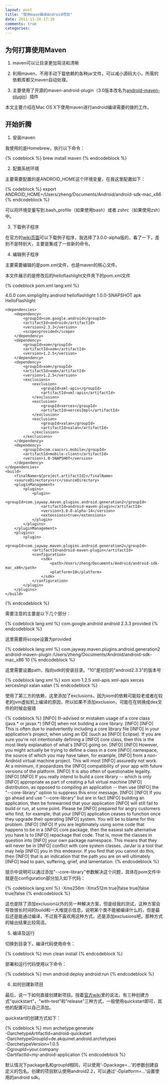 ```yaml
---
layout: post
title: "使用mave编译Android项目"
date: 2011-11-20 17:10
comments: true
categories: 
---
```

## 为何打算使用Maven

1. maven可以让目录更加简洁和清晰

2. 利用maven，不用手动下载依赖的各种jar文件，可以减小源码大小，所需的依赖库都又maven自动处理。

3. 主要使用了开源的maven-android-plugin（3.0版本改名为[android-maven-plugin](http://code.google.com/p/maven-android-plugin/wiki/PluginRenamed)）插件


本文主要介绍在Mac OS X下使用maven进行android编译需要的做的工作。


## 开始折腾

1. 安装maven

我使用的是Homebrew，执行以下命令：

{% codeblock %}
brew install maven
{% endcodeblock %}

2. 配置系统环境

主要需要配置的是ANDROID_HOME这个环境变量，在我这里配置如下：

{% codeblock %}
export ANDROID_HOME=/Users/zheng/Documents/Android/android-sdk-mac_x86
{% endcodeblock %}

可以将环境变量写到.bash_profile（如果使用bash）或者.zshrc（如果使用zsh）中。

3. 下载例子程序

在官方的[wiki页面](http://code.google.com/p/maven-android-plugin/wiki/Samples)可以下载例子程序，我选择了3.0.0-alpha版的，看了一下，差别不是特别大，主要是集成了一些新的命令。

4. 编辑例子程序

主要需要编辑的是pom.xml文件，也是maven的核心文件。

本文件展示的是修改后的helloflashlight文件夹下的pom.xml文件

{% codeblock pom.xml lang:xml %}
<?xml version="1.0" encoding="UTF-8"?>
<project xmlns="http://maven.apache.org/POM/4.0.0" xmlns:xsi="http://www.w3.org/2001/XMLSchema-instance" xsi:schemaLocation="http://maven.apache.org/POM/4.0.0 http://maven.apache.org/maven-v4_0_0.xsd">
    <modelVersion>4.0.0</modelVersion>
    <groupId>com.simpligility.android</groupId>
    <artifactId>helloflashlight</artifactId>
    <version>1.0.0-SNAPSHOT</version>
    <packaging>apk</packaging>
    <name>HelloFlashlight</name>

    <dependencies>
        <dependency>
            <groupId>com.google.android</groupId>
            <artifactId>android</artifactId>
            <version>2.3.3</version>
            <scope>provided</scope>
        </dependency>
        <dependency>
            <groupId>xom</groupId>
            <artifactId>xom</artifactId>
            <version>1.2.5</version>
        </dependency>
        <dependency>
            <groupId>xom</groupId>
            <artifactId>xom</artifactId>
            <version>1.2.5</version>
            <exclusions>
                <exclusion>
                    <groupId>xml-apis</groupId>
                    <artifactId>xml-apis</artifactId>
                </exclusion>
                <exclusion>
                    <groupId>xerces</groupId>
                    <artifactId>xercesImpl</artifactId>
                </exclusion>
                <exclusion>
                    <groupId>xalan</groupId>
                    <artifactId>xalan</artifactId>
                </exclusion>
            </exclusions>
        </dependency>
        <dependency>
            <groupId>com.caacsri.mobile</groupId>
            <artifactId>mobile-client</artifactId>
            <version>1.0-SNAPSHOT</version>
        </dependency>
    </dependencies>
    <build>
        <finalName>${project.artifactId}</finalName>
        <sourceDirectory>src</sourceDirectory>
        <pluginManagement>
            <plugins>
                <plugin>
                    <groupId>com.jayway.maven.plugins.android.generation2</groupId>
                    <artifactId>android-maven-plugin</artifactId>
                    <version>3.0.0-alpha-14</version>
                    <extensions>true</extensions>
                </plugin>
            </plugins>
        </pluginManagement>
        <plugins>
            <plugin>
                <groupId>com.jayway.maven.plugins.android.generation2</groupId>
                <artifactId>android-maven-plugin</artifactId>
                <configuration>
                    <sdk>
                        <path>/Users/zheng/Documents/Android/android-sdk-mac_x86</path>
                        <platform>10</platform>
                    </sdk>
                </configuration>
            </plugin>
        </plugins>
    </build>
</project>
{% endcodeblock %}

需要注意的主要是以下几个部分：

{% codeblock lang:xml %}
<dependency>
  <groupId>com.google.android</groupId>
  <artifactId>android</artifactId>
  <version>2.3.3</version>
  <scope>provided</scope>
</dependency>
{% endcodeblock %}

这里需要将scope设置为provided

{% codeblock lang:xml %}
<plugin>
  <groupId>com.jayway.maven.plugins.android.generation2</groupId>
  <artifactId>android-maven-plugin</artifactId>
  <configuration>
     <sdk>
     <path>/Users/zheng/Documents/Android/android-sdk-mac_x86</path>
     <platform>10</platform>
     </sdk>
  </configuration>
</plugin>
{% endcodeblock %}

这里需要设置path，指向sdk的安装目录。"10"是对应的"android2.3.3"的版本号

{% codeblock lang:xml %}
<dependency>
  <groupId>xom</groupId>
  <artifactId>xom</artifactId>
  <version>1.2.5</version>
  <exclusions>
    <exclusion>
      <groupId>xml-apis</groupId>
      <artifactId>xml-apis</artifactId>
    </exclusion>
    <exclusion>
      <groupId>xerces</groupId>
      <artifactId>xercesImpl</artifactId>
    </exclusion>
    <exclusion>
      <groupId>xalan</groupId>
      <artifactId>xalan</artifactId>
    </exclusion>
  </exclusions>
</dependency>
{% endcodeblock %}

使用了第三方的依赖，这里添加了exclusions，因为xom的依赖可能较老或者在较老的jvm虚拟机上编译的原因，所以如果不添加exclusion，可能在在转换成dex文件的时候会报错

{% codeblock %}
[INFO] Ill-advised or mistaken usage of a core class (java.* or javax.*)
[INFO] when not building a core library.
[INFO] 
[INFO] This is often due to inadvertently including a core library file
[INFO] in your application's project, when using an IDE (such as
[INFO] Eclipse). If you are sure you're not intentionally defining a
[INFO] core class, then this is the most likely explanation of what's
[INFO] going on.
[INFO] 
[INFO] However, you might actually be trying to define a class in a core
[INFO] namespace, the source of which you may have taken, for example,
[INFO] from a non-Android virtual machine project. This will most
[INFO] assuredly not work. At a minimum, it jeopardizes the
[INFO] compatibility of your app with future versions of the platform.
[INFO] It is also often of questionable legality.
[INFO] 
[INFO] If you really intend to build a core library -- which is only
[INFO] appropriate as part of creating a full virtual machine
[INFO] distribution, as opposed to compiling an application -- then use
[INFO] the "--core-library" option to suppress this error message.
[INFO] 
[INFO] If you go ahead and use "--core-library" but are in fact
[INFO] building an application, then be forewarned that your application
[INFO] will still fail to build or run, at some point. Please be
[INFO] prepared for angry customers who find, for example, that your
[INFO] application ceases to function once they upgrade their operating
[INFO] system. You will be to blame for this problem.
[INFO] 
[INFO] If you are legitimately using some code that happens to be in a
[INFO] core package, then the easiest safe alternative you have is to
[INFO] repackage that code. That is, move the classes in question into
[INFO] your own package namespace. This means that they will never be in
[INFO] conflict with core system classes. JarJar is a tool that may help
[INFO] you in this endeavor. If you find that you cannot do this, then
[INFO] that is an indication that the path you are on will ultimately
[INFO] lead to pain, suffering, grief, and lamentation.
{% endcodeblock %}

提示中说明可以通过添加"--core-library"参数解决这个问题，具体在pom文件中就是在configuration部分加入如下代码：

{% codeblock lang:xml %}
<dex>
  <jvmArguments>
    <jvmArgument>-Xms256m</jvmArgument>
    <jvmArgument>-Xmx512m</jvmArgument>
  </jvmArguments> 
  <coreLibrary>true|false</coreLibrary>
  <noLocals>true|false</noLocals>
  <optimize>true|false</optimize>
</dex>
{% endcodeblock %}

这也是除了添加exclusion以外的另一种解决方案，但是经我的测试，这种方案会导致很长时间的build和一大堆提示信息，说明某个类不能被编译什么的，但是最后还是能通过编译，不过我不喜欢用这种方式，还是添加exclusions吧，那种方式的输出结果比较简洁。

5. 编译及运行

切换到目录下，编译代码使用命令：

{% codeblock %}
mvn clean install
{% endcodeblock %}

部署和运行代码使用以下命令：

{% codeblock %}
mvn android:deploy android:run
{% endcodeblock %}

6. 如何创建新项目

最后，说一下如何直接创建新项目。按着[官方wiki](https://github.com/akquinet/android-archetypes/wiki)里的说法，有三种创建方式"quickstart"，"with-test"和"release"三种方式，一般使用quickstart即可，其他的配置可以自己添加。

quickstart的创建方式如下：

{% codeblock %}
mvn archetype:generate \
  -DarchetypeArtifactId=android-quickstart \
  -DarchetypeGroupId=de.akquinet.android.archetypes \
  -DarchetypeVersion=1.0.5 \
  -DgroupId=your.company \
  -DartifactId=my-android-application
{% endcodeblock %}

默认情况下package名和groupId相同，可以使用'-Dpackage=...'的参数创建自定义的包名。创建的项目默认使用android2.2，可以通过'-Dplatform=...'设置使用的android sdk。
